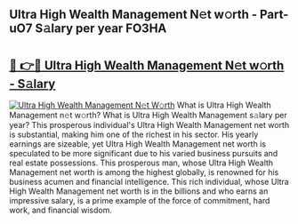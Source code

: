 ## Ultra High Wealth Management N𝚎t w𝚘rth - Part-uO7 S𝚊lary per year FO3HA

# <h2><a href="http://gc3fkiy.nevu.top/?p=Ultra+High+Wealth+Management">🔗 👉🔴 Ultra High Wealth Management N𝚎t w𝚘rth - S𝚊lary</a></h2>

[![Ultra High Wealth Management N𝚎t W𝚘rth](https://i.imgur.com/Oavwk0R.jpeg)](http://gc3fkiy.nevu.top/?p=Ultra+High+Wealth+Management)
What is Ultra High Wealth Management n𝚎t w𝚘rth? What is Ultra High Wealth Management s𝚊lary per year?
This prosperous individual's Ultra High Wealth Management net worth is substantial, making him one of the richest in his sector. His yearly earnings are sizeable, yet Ultra High Wealth Management net worth is speculated to be more significant due to his varied business pursuits and real estate possessions. This prosperous man, whose Ultra High Wealth Management net worth is among the highest globally, is renowned for his business acumen and financial intelligence. This rich individual, whose Ultra High Wealth Management net worth is in the billions and who earns an impressive salary, is a prime example of the force of commitment, hard work, and financial wisdom.
